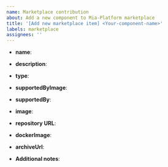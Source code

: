```yaml
---
name: Marketplace contribution
about: Add a new component to Mia-Platform marketplace
title: '[Add new marketplace item] <Your-component-name>'
labels: marketplace
assignees: ''
---
```


<!-- Thanks for contributing to Mia-Platform Marketplace! -->

<!-- If you wish to request the addition of a new component, please fill in the necessary fields below.  
When the issue will be opened, a Mia-Platform referent will contact you to verify and manage the component addition. -->

<!-- Here, the required information to be fulfilled: -->

- **name**: <!-- write here the component name appearing in the Marketplace card -->

- **description**: <!-- write here a brief description (10 to 20 words) regarding the service functionalities -->

- **type**: <!-- write here the type of your component; it could be: `plugin`, `template`, `example`, `application`, or `proxy`.  Visit [this link](https://docs.mia-platform.eu/docs/marketplace/add_to_marketplace/contributing_overview) to know in which type of service the component may be included. -->

- **supportedByImage**: <!--  attach the image that will be associated with the Company that has produced it -->

- **supportedBy**: <!-- write here a label to identify the Company that has produced the component (only used if supportedByImage is not provided) -->

- **image**: <!-- attach the image that will be associated to the component -->

- **repository URL**: <!-- write here the link to reach out the component repository -->

<!-- In the repository, please make sure to provide a detailed **README**.
The optimal solution would be to have two README files that essentially provide two types of information:

 1. why should a user use your example/template? what technology stack does it use, etc.?
 2. once installed, what must the developer do to use the repository? (e.g. are there specific commands to run? resources to install to prepare the environment? etc.) -->

- **dockerImage**: <!-- In case your component is a **plugin**, write here its **docker image** -->

- **archiveUrl**: <!-- In case your component is a **template/example**, prepare and write here the required **archiveUrl**; check [here](https://github.com/mia-platform-marketplace/Node.js-Hello-World-Microservice-Example/archive/master.tar.gz) a format example for this required resource. -->

<!-- When a Mia-Platform referent has contacted you subsequently to the publication of this issue, you can manage together the correct configuration of the component so that it can be configurable and correctly deployable from Mia-Platform Console.

If you would like to learn more about which are the expected properties of a Mia-Platform Marketplace component, depending on the type of component, please read [this documentation page](https://docs.mia-platform.eu/docs/marketplace/add_to_marketplace/contributing_overview#how-to-configure-a-new-component) carefully. -->

<!-- If you have any further note to leave for us, please write below: -->

- **Additional notes**: <!-- Write here your notes/considerations/questions about. -->

<!-- Thank you for your contribution! -->
